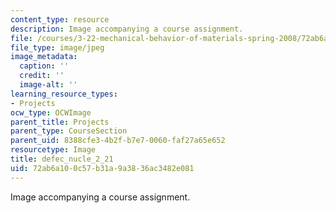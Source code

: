```yaml
---
content_type: resource
description: Image accompanying a course assignment.
file: /courses/3-22-mechanical-behavior-of-materials-spring-2008/72ab6a100c57b31a9a3836ac3482e081_defec_nucle_2_21.jpg
file_type: image/jpeg
image_metadata:
  caption: ''
  credit: ''
  image-alt: ''
learning_resource_types:
- Projects
ocw_type: OCWImage
parent_title: Projects
parent_type: CourseSection
parent_uid: 8388cfe3-4b2f-b7e7-0060-faf27a65e652
resourcetype: Image
title: defec_nucle_2_21
uid: 72ab6a10-0c57-b31a-9a38-36ac3482e081
---
```

Image accompanying a course assignment.

